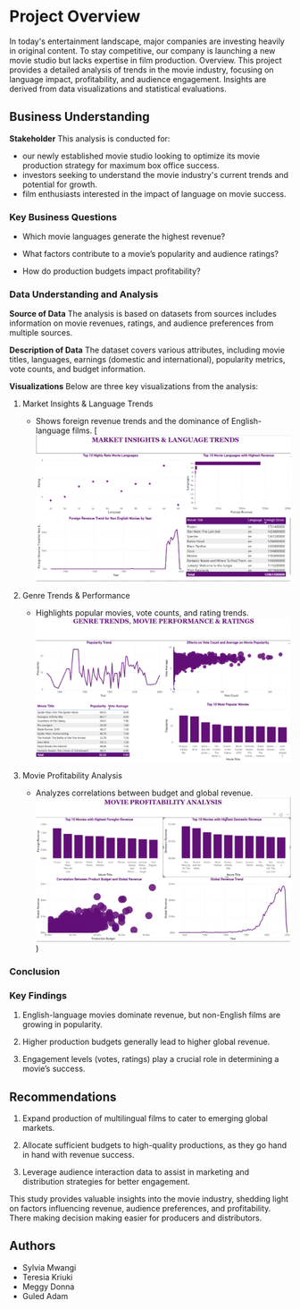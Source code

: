# Project Overview
In today's entertainment landscape, major companies are investing heavily in original content. To stay competitive, our company is launching a new movie studio but lacks expertise in film production. Overview. This project provides a detailed analysis of trends in the movie industry, focusing on language impact, profitability, and audience engagement. Insights are derived from data visualizations and statistical evaluations.


## Business Understanding
**Stakeholder** 
This analysis is conducted for:

* our newly established movie studio looking to optimize its movie production strategy for maximum box office success.
* investors seeking to understand the movie industry's current trends and potential for growth.
* film enthusiasts interested in the impact of language on movie success.

### Key Business Questions

* Which movie languages generate the highest revenue?

* What factors contribute to a movie’s popularity and audience ratings?

* How do production budgets impact profitability?


### Data Understanding and Analysis
**Source of Data**
The analysis is based on datasets from sources includes information on movie revenues, ratings, and audience preferences from multiple sources.

**Description of Data**
The dataset covers various attributes, including movie titles, languages, earnings (domestic and international), popularity metrics, vote counts, and budget information.

**Visualizations**
Below are three key visualizations from the analysis:

1. Market Insights & Language Trends 

    * Shows foreign revenue trends and the dominance of English-language films.
   [ ![Language_trends](https://github.com/MegAtaro/Phase_2_Project_G5/blob/27f5be1b8d43133cb37a9835c1319a786855bfa5/Screenshot%202025-03-28%20210045.png)

2. Genre Trends & Performance

    * Highlights popular movies, vote counts, and rating trends.
     ![Genre_trends](https://github.com/MegAtaro/Phase_2_Project_G5/blob/de2c08c1b4222f4a8d164975e5a8530843dad130/Screenshot%202025-03-28%20210021.png)

3. Movie Profitability Analysis 

    * Analyzes correlations between budget and global revenue.
    ![Profitability](https://github.com/MegAtaro/Phase_2_Project_G5/blob/de2c08c1b4222f4a8d164975e5a8530843dad130/Screenshot%202025-03-28%20210001.png))

### Conclusion

### Key Findings
1. English-language movies dominate revenue, but non-English films are growing in popularity.

2. Higher production budgets generally lead to higher global revenue.

3. Engagement levels (votes, ratings) play a crucial role in determining a movie’s success.

## Recommendations
1. Expand production of multilingual films to cater to emerging global markets.

2. Allocate sufficient budgets to high-quality productions, as they go hand in hand with revenue success.

3. Leverage audience interaction data to assist in marketing and distribution strategies for better engagement.

This study provides valuable insights into the movie industry, shedding light on factors influencing revenue, audience preferences, and profitability. There making decision making easier for producers and distributors.

## Authors
- Sylvia Mwangi
- Teresia Kriuki
- Meggy Donna
- Guled Adam
